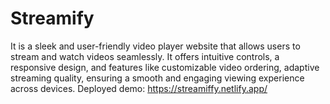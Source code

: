 # Streamify
It is a sleek and user-friendly video player website that allows users to stream and watch videos seamlessly. It offers intuitive controls, a responsive design, and features like customizable video ordering, adaptive streaming quality, ensuring a smooth and engaging viewing experience across devices.
Deployed demo: https://streamiffy.netlify.app/
